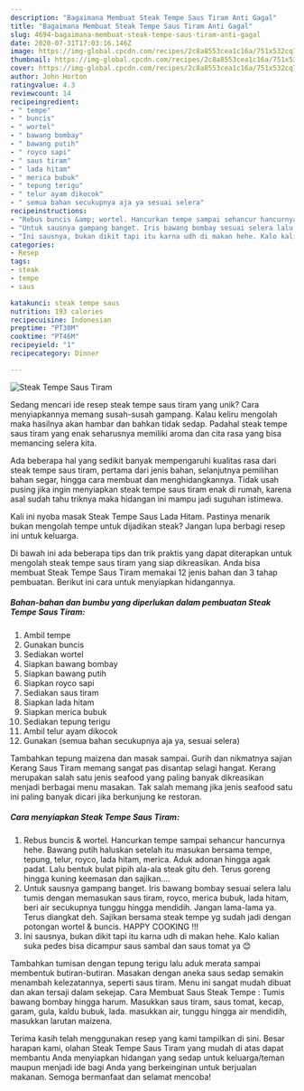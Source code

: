 ```yaml
---
description: "Bagaimana Membuat Steak Tempe Saus Tiram Anti Gagal"
title: "Bagaimana Membuat Steak Tempe Saus Tiram Anti Gagal"
slug: 4694-bagaimana-membuat-steak-tempe-saus-tiram-anti-gagal
date: 2020-07-31T17:03:16.146Z
image: https://img-global.cpcdn.com/recipes/2c8a8553cea1c16a/751x532cq70/steak-tempe-saus-tiram-foto-resep-utama.jpg
thumbnail: https://img-global.cpcdn.com/recipes/2c8a8553cea1c16a/751x532cq70/steak-tempe-saus-tiram-foto-resep-utama.jpg
cover: https://img-global.cpcdn.com/recipes/2c8a8553cea1c16a/751x532cq70/steak-tempe-saus-tiram-foto-resep-utama.jpg
author: John Horton
ratingvalue: 4.3
reviewcount: 14
recipeingredient:
- " tempe"
- " buncis"
- " wortel"
- " bawang bombay"
- " bawang putih"
- " royco sapi"
- " saus tiram"
- " lada hitam"
- " merica bubuk"
- " tepung terigu"
- " telur ayam dikocok"
- " semua bahan secukupnya aja ya sesuai selera"
recipeinstructions:
- "Rebus buncis &amp; wortel. Hancurkan tempe sampai sehancur hancurnya hehe. Bawang putih haluskan setelah itu masukan bersama tempe, tepung, telur, royco, lada hitam, merica. Aduk adonan hingga agak padat. Lalu bentuk bulat pipih ala-ala steak gitu deh. Terus goreng hingga kuning keemasan dan sajikan...."
- "Untuk sausnya gampang banget. Iris bawang bombay sesuai selera lalu tumis dengan memasukan saus tiram, royco, merica bubuk, lada hitam, beri air secukupnya tunggu hingga mendidih. Jangan lama-lama ya. Terus diangkat deh. Sajikan bersama steak tempe yg sudah jadi dengan potongan wortel &amp; buncis. HAPPY COOKING !!!"
- "Ini sausnya, bukan dikit tapi itu karna udh di makan hehe. Kalo kalian suka pedes bisa dicampur saus sambal dan saus tomat ya 😊"
categories:
- Resep
tags:
- steak
- tempe
- saus

katakunci: steak tempe saus 
nutrition: 193 calories
recipecuisine: Indonesian
preptime: "PT30M"
cooktime: "PT46M"
recipeyield: "1"
recipecategory: Dinner

---
```



![Steak Tempe Saus Tiram](https://img-global.cpcdn.com/recipes/2c8a8553cea1c16a/751x532cq70/steak-tempe-saus-tiram-foto-resep-utama.jpg)

Sedang mencari ide resep steak tempe saus tiram yang unik? Cara menyiapkannya memang susah-susah gampang. Kalau keliru mengolah maka hasilnya akan hambar dan bahkan tidak sedap. Padahal steak tempe saus tiram yang enak seharusnya memiliki aroma dan cita rasa yang bisa memancing selera kita.

Ada beberapa hal yang sedikit banyak mempengaruhi kualitas rasa dari steak tempe saus tiram, pertama dari jenis bahan, selanjutnya pemilihan bahan segar, hingga cara membuat dan menghidangkannya. Tidak usah pusing jika ingin menyiapkan steak tempe saus tiram enak di rumah, karena asal sudah tahu triknya maka hidangan ini mampu jadi suguhan istimewa.

Kali ini nyoba masak Steak Tempe Saus Lada Hitam. Pastinya menarik bukan mengolah tempe untuk dijadikan steak? Jangan lupa berbagi resep ini untuk keluarga.


Di bawah ini ada beberapa tips dan trik praktis yang dapat diterapkan untuk mengolah steak tempe saus tiram yang siap dikreasikan. Anda bisa membuat Steak Tempe Saus Tiram memakai 12 jenis bahan dan 3 tahap pembuatan. Berikut ini cara untuk menyiapkan hidangannya.

<!--inarticleads1-->

##### Bahan-bahan dan bumbu yang diperlukan dalam pembuatan Steak Tempe Saus Tiram:

1. Ambil  tempe
1. Gunakan  buncis
1. Sediakan  wortel
1. Siapkan  bawang bombay
1. Siapkan  bawang putih
1. Siapkan  royco sapi
1. Sediakan  saus tiram
1. Siapkan  lada hitam
1. Siapkan  merica bubuk
1. Sediakan  tepung terigu
1. Ambil  telur ayam dikocok
1. Gunakan  (semua bahan secukupnya aja ya, sesuai selera)


Tambahkan tepung maizena dan masak sampai. Gurih dan nikmatnya sajian Kerang Saus Tiram memang sangat pas disantap selagi hangat. Kerang merupakan salah satu jenis seafood yang paling banyak dikreasikan menjadi berbagai menu masakan. Tak salah memang jika jenis seafood satu ini paling banyak dicari jika berkunjung ke restoran. 

<!--inarticleads2-->

##### Cara menyiapkan Steak Tempe Saus Tiram:

1. Rebus buncis &amp; wortel. Hancurkan tempe sampai sehancur hancurnya hehe. Bawang putih haluskan setelah itu masukan bersama tempe, tepung, telur, royco, lada hitam, merica. Aduk adonan hingga agak padat. Lalu bentuk bulat pipih ala-ala steak gitu deh. Terus goreng hingga kuning keemasan dan sajikan....
1. Untuk sausnya gampang banget. Iris bawang bombay sesuai selera lalu tumis dengan memasukan saus tiram, royco, merica bubuk, lada hitam, beri air secukupnya tunggu hingga mendidih. Jangan lama-lama ya. Terus diangkat deh. Sajikan bersama steak tempe yg sudah jadi dengan potongan wortel &amp; buncis. HAPPY COOKING !!!
1. Ini sausnya, bukan dikit tapi itu karna udh di makan hehe. Kalo kalian suka pedes bisa dicampur saus sambal dan saus tomat ya 😊


Tambahkan tumisan dengan tepung terigu lalu aduk merata sampai membentuk butiran-butiran. Masakan dengan aneka saus sedap semakin menambah kelezatannya, seperti saus tiram. Menu ini sangat mudah dibuat dan akan tersaji dalam sekejap. Cara Membuat Saus Steak Tempe : Tumis bawang bombay hingga harum. Masukkan saus tiram, saus tomat, kecap, garam, gula, kaldu bubuk, lada. masukkan air, tunggu hingga air mendidih, masukkan larutan maizena. 

Terima kasih telah menggunakan resep yang kami tampilkan di sini. Besar harapan kami, olahan Steak Tempe Saus Tiram yang mudah di atas dapat membantu Anda menyiapkan hidangan yang sedap untuk keluarga/teman maupun menjadi ide bagi Anda yang berkeinginan untuk berjualan makanan. Semoga bermanfaat dan selamat mencoba!
